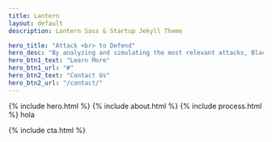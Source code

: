 ```yaml
---
title: Lantern
layout: default
description: Lantern Sass & Startup Jekyll Theme

hero_title: "Attack <br> to Defend"
hero_desc: "By analyzing and simulating the most relevant attacks, Black Lantern Security delivers solutions that provide immediate reductions in organizational risk."
hero_btn1_text: "Learn More"
hero_btn1_url: "#"
hero_btn2_text: "Contact Us"
hero_btn2_url: "/contact/"
---
```


{% include hero.html %}
{% include about.html %}
{% include process.html %}
hola

{% include cta.html %}

